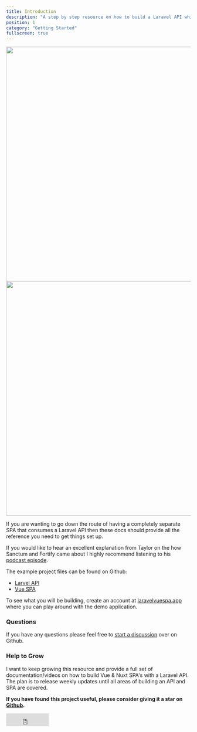 ```yaml
---
title: Introduction
description: "A step by step resource on how to build a Laravel API which has a Vue SPA to consume it's data."
position: 1
category: "Getting Started"
fullscreen: true
---
```


<img src="/preview.png" class="light-img" width="1280" height="640" alt=""/>
<img src="/preview-dark.png" class="dark-img" width="1280" height="640" alt=""/>

If you are wanting to go down the route of having a completely separate SPA that consumes a Laravel API then these docs should provide all the reference you need to get things set up.

If you would like to hear an excellent explanation from Taylor on the how Sanctum and Fortify came about I highly recommend listening to his [podcast episode](https://blog.laravel.com/laravel-snippet-25-ecosystem-discussion-auth-recap-passport-sanctum).

The example project files can be found on Github:

- [Larvel API](https://github.com/garethredfern/laravel-api)
- [Vue SPA](https://github.com/garethredfern/laravel-vue)

To see what you will be building, create an account at [laravelvuespa.app](https://laravelvuespa.app/) where you can play around with the demo application.

### Questions

If you have any questions please feel free to [start a discussion](https://github.com/garethredfern/laravelvue-spa/discussions) over on Github.

### Help to Grow

I want to keep growing this resource and provide a full set of documentation/videos on how to build Vue & Nuxt SPA's with a Laravel API. The plan is to release weekly updates until all areas of building an API and SPA are covered.

**If you have found this project useful, please consider giving it a star on [Github](https://github.com/garethredfern/laravelvue-spa).**

<iframe src="https://github.com/sponsors/garethredfern/button" title="Sponsor garethredfern" height="35" width="116" style="border: 0;"></iframe>
